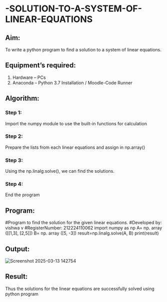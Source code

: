 # -SOLUTION-TO-A-SYSTEM-OF-LINEAR-EQUATIONS
## Aim:
To write a python program to find a solution to a system of linear equations.
## Equipment’s required:
1. 	Hardware – PCs
2. 	Anaconda – Python 3.7 Installation / Moodle-Code Runner
## Algorithm:
### Step 1: 
Import the numpy module to use the built-in functions for calculation
### Step 2: 
Prepare the lists from each linear equations and assign in np.array()
### Step 3: 
Using the np.linalg.solve(), we can find the solutions.
### Step 4: 
End the program
## Program:
#Program to find the solution for the given linear equations.
#Developed by: vishwa v
#RegisterNumber: 212224110062
import numpy as np
A= np. array ([[1,3], [2,5]])
B= np. array ([5, -3])
result=np.linalg.solve(A, B)
print(result)
## Output:
![Screenshot 2025-03-13 142754](https://github.com/user-attachments/assets/09a3c136-cb6d-4966-a038-813a6b002cc6)

## Result: 
Thus the solutions for the linear equations are successfully solved using python program

